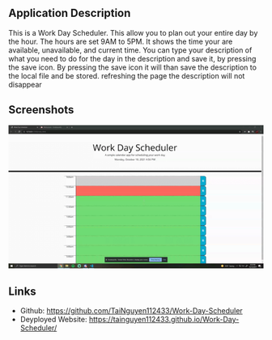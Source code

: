 ## Application Description
This is a Work Day Scheduler. This allow you to plan out your entire day by the hour. The hours are set 9AM to 5PM. It shows the time your are available, unavailable, and current time. You can type your description of what you need to do for the day in the description and save it, by pressing the save icon. By pressing the save icon it will than save the description to the local file and be stored. refreshing the page the description will not disappear

## Screenshots
![screenshot](/asset/image/Capture-gif.gif)


## Links
- Github: https://github.com/TaiNguyen112433/Work-Day-Scheduler
- Deyployed Website: https://tainguyen112433.github.io/Work-Day-Scheduler/
